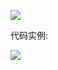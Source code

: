 

![](https://pic2.superbed.cn/item/5dff04f476085c32892ae8ba.jpg)

代码实例:

![](https://pic1.superbed.cn/item/5dff051a76085c32892b2493.jpg)

